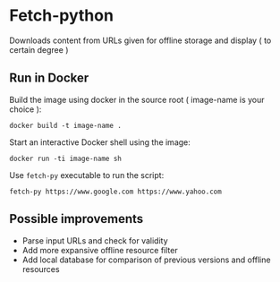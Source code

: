 # Fetch-python

Downloads content from URLs given for offline storage and display ( to certain degree )

## Run in Docker

Build the image using docker in the source root ( image-name is your choice ): 

`docker build -t image-name .`

Start an interactive Docker shell using the image:

`docker run -ti image-name sh`

Use `fetch-py` executable to run the script:

`fetch-py https://www.google.com https://www.yahoo.com`


## Possible improvements

- Parse input URLs and check for validity
- Add more expansive offline resource filter
- Add local database for comparison of previous versions and offline resources